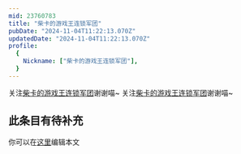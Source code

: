 ```yaml
---
mid: 23760783
title: "柴卡的游戏王连锁军团"
pubDate: "2024-11-04T11:22:13.070Z"
updatedDate: "2024-11-04T11:22:13.070Z"
profile:
  {
    Nickname: ["柴卡的游戏王连锁军团"],
  }
---
```


关注[柴卡的游戏王连锁军团](https://space.bilibili.com/23760783)谢谢喵~ 关注[柴卡的游戏王连锁军团](https://space.bilibili.com/23760783)谢谢喵~

## 此条目有待补充
你可以在[这里](https://github.com/Yuhanawa/VTuber.ICU/edit/master/src/content/v/柴卡的游戏王连锁军团/index.md)编辑本文

